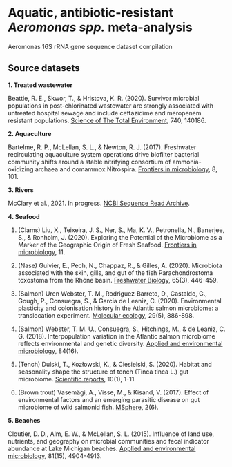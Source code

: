 # Aquatic, antibiotic-resistant <i>Aeromonas spp.</i> meta-analysis
Aeromonas 16S rRNA gene sequence dataset compilation


## Source datasets

<b>1. Treated wastewater</b>

Beattie, R. E., Skwor, T., & Hristova, K. R. (2020). Survivor microbial populations in post-chlorinated wastewater are strongly associated with untreated hospital sewage and include ceftazidime and meropenem resistant populations. [Science of The Total Environment](https://www.sciencedirect.com/science/article/pii/S0048969720337074?casa_token=iv1F7xNgfiAAAAAA:gU5u_5YeFvghDMprAboJJppcGjHLi0bVumTizm2T97Y8S42JHilexx9VlJ6_P27r4RPf_nbPoQ), 740, 140186.


<b>2. Aquaculture</b>

Bartelme, R. P., McLellan, S. L., & Newton, R. J. (2017). Freshwater recirculating aquaculture system operations drive biofilter bacterial community shifts around a stable nitrifying consortium of ammonia-oxidizing archaea and comammox Nitrospira. [Frontiers in microbiology](https://www.frontiersin.org/articles/10.3389/fmicb.2017.00101/full), 8, 101.


<b>3. Rivers</b>

McClary et al., 2021. In progress. [NCBI Sequence Read Archive](https://www.ncbi.nlm.nih.gov/bioproject/665728).



<b>4. Seafood</b>

1. (Clams) Liu, X., Teixeira, J. S., Ner, S., Ma, K. V., Petronella, N., Banerjee, S., & Ronholm, J. (2020). Exploring the Potential of the Microbiome as a Marker of the Geographic Origin of Fresh Seafood. [Frontiers in microbiology](https://www.frontiersin.org/articles/10.3389/fmicb.2020.00696/full), 11.

2. (Nase) Guivier, E., Pech, N., Chappaz, R., & Gilles, A. (2020). Microbiota associated with the skin, gills, and gut of the fish Parachondrostoma toxostoma from the Rhône basin. [Freshwater Biology](https://onlinelibrary.wiley.com/doi/abs/10.1111/fwb.13437), 65(3), 446-459.

3. (Salmon) Uren Webster, T. M., Rodriguez‐Barreto, D., Castaldo, G., Gough, P., Consuegra, S., & Garcia de Leaniz, C. (2020). Environmental plasticity and colonisation history in the Atlantic salmon microbiome: a translocation experiment. [Molecular ecology](https://www.ncbi.nlm.nih.gov/pmc/articles/PMC7078932/), 29(5), 886-898.

4. (Salmon) Webster, T. M. U., Consuegra, S., Hitchings, M., & de Leaniz, C. G. (2018). Interpopulation variation in the Atlantic salmon microbiome reflects environmental and genetic diversity. [Applied and environmental microbiology](https://aem.asm.org/content/84/16/e00691-18), 84(16).

5. (Tench) Dulski, T., Kozłowski, K., & Ciesielski, S. (2020). Habitat and seasonality shape the structure of tench (Tinca tinca L.) gut microbiome. [Scientific reports](https://www.ncbi.nlm.nih.gov/pmc/articles/PMC7064478/), 10(1), 1-11.

6. (Brown trout) Vasemägi, A., Visse, M., & Kisand, V. (2017). Effect of environmental factors and an emerging parasitic disease on gut microbiome of wild salmonid fish. [MSphere](https://msphere.asm.org/content/2/6/e00418-17), 2(6).



<b>5. Beaches</b>


Cloutier, D. D., Alm, E. W., & McLellan, S. L. (2015). Influence of land use, nutrients, and geography on microbial communities and fecal indicator abundance at Lake Michigan beaches. [Applied and environmental microbiology](https://aem.asm.org/content/81/15/4904.short), 81(15), 4904-4913.
